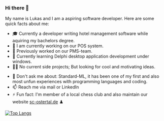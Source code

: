### Hi there 👋

My name is Lukas and I am a aspiring software developer. Here are some quick facts about me:

 - 🎓 Currently a developer writing hotel management software while aquiring my bachelors degree.
-  🔭 I am currently working on our POS system.
-  📅 Previously worked on our PMS-team.
-  🌱 Currently learning Delphi desktop application development under windows.
-  👨‍💻 No current side projects; But looking for cool and motivating ideas.
<!---    -  🔎 Wish to learn soon: Web Development, as it is and will be one of the most important technologies around. -->
   <!--- - 👯 I’m looking to collaborate on ...-->
<!-- - 🤔 I’m looking for help with: JavaScript, or else I might drown in Frameworks. -->
- 💢 Don't ask me about: Standard-ML, it has been one of my first and also most unfun experiences with programming languages and coding.
- 📫 Reach me via mail or LinkedIn
- ⚡ Fun fact: I'm member of a local chess club and also maintain our website [sc-ostertal.de](http://sc-ostertal.de) ♟️ 
 
[![Top Langs](https://github-readme-stats.vercel.app/api/top-langs/?username=yoyold&show_icons=true&theme=dark)
](https://github.com/yoyold)


  <!---💬 Ask me about ...
- Coffee or Tea when coding?
- Do you listen to music when coding?
- Listening to music while coding?
-  Tabs or Spaces: I like to press tab, but configured as multiple spaces when pressing in the IDE.
- How do I organize my notes and tasks? I mostly use [Notion](https://notion.so)
- Used Technology/languages/tools
-->

